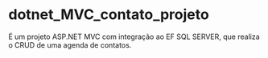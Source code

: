 # dotnet_MVC_contato_projeto
É um projeto ASP.NET MVC com integração ao EF SQL SERVER, que realiza o CRUD de uma agenda de contatos.
